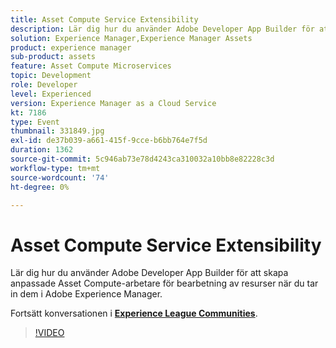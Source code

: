 ```yaml
---
title: Asset Compute Service Extensibility
description: Lär dig hur du använder Adobe Developer App Builder för att skapa anpassade Asset Compute-arbetare för bearbetning av resurser när du tar in dem i Adobe Experience Manager. Den här sessionen skapades som en del av Adobe Developers Live Content Event.
solution: Experience Manager,Experience Manager Assets
product: experience manager
sub-product: assets
feature: Asset Compute Microservices
topic: Development
role: Developer
level: Experienced
version: Experience Manager as a Cloud Service
kt: 7186
type: Event
thumbnail: 331849.jpg
exl-id: de37b039-a661-415f-9cce-b6bb764e7f5d
duration: 1362
source-git-commit: 5c946ab73e78d4243ca310032a10bb8e82228c3d
workflow-type: tm+mt
source-wordcount: '74'
ht-degree: 0%

---
```


# Asset Compute Service Extensibility

Lär dig hur du använder Adobe Developer App Builder för att skapa anpassade Asset Compute-arbetare för bearbetning av resurser när du tar in dem i Adobe Experience Manager.

Fortsätt konversationen i **[Experience League Communities](https://adobe.ly/36Yd3v6)**.

>[!VIDEO](https://video.tv.adobe.com/v/331849/?quality=12&learn=on&hidetitle=true)
